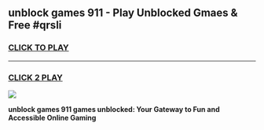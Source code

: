 
## unblock games 911 - Play Unblocked Gmaes & Free #qrsli
<h3>
<a href="https://premium.freeplayer.one?title=unblock_games_911&ref=01M">CLICK TO PLAY</a></h3>
<hr>

<h3>
<a href="https://premium.freeplayer.one?title=unblock_games_911&ref=01M">CLICK 2 PLAY</a>
  
</h3>

<a href="https://premium.freeplayer.one?title=unblock_games_911&ref=01M"><img src="https://clearcache.store/games.png"></a>


**unblock games 911 games unblocked: Your Gateway to Fun and Accessible Online Gaming**
